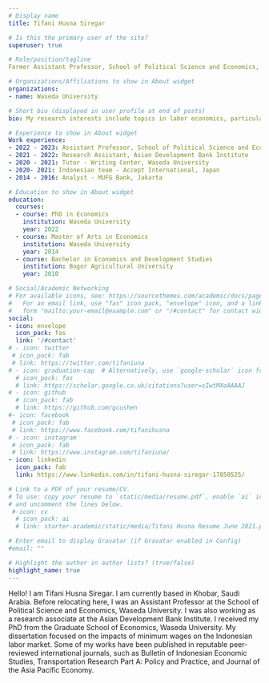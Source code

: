 ```yaml
---
# Display name
title: Tifani Husna Siregar

# Is this the primary user of the site?
superuser: true

# Role/position/tagline
Former Assistant Professor, School of Political Science and Economics, Waseda University and Research Assistant, Asian Development Bank Institute

# Organizations/Affiliations to show in About widget
organizations:
- name: Waseda University

# Short bio (displayed in user profile at end of posts)
bio: My research interests include topics in labor economics, particularly minimum wages and its impact on labor market outcomes.

# Experience to show in About widget
Work experience:
- 2022 - 2023: Assistant Professor, School of Political Science and Economics, Waseda University
- 2021 - 2022: Research Assistant, Asian Development Bank Institute
- 2020 - 2021: Tutor - Writing Center, Waseda University
- 2020- 2021: Indonesian team - Accept International, Japan
- 2014 - 2016: Analyst - MUFG Bank, Jakarta

# Education to show in About widget
education:
  courses:
  - course: PhD in Economics
    institution: Waseda University
    year: 2022
  - course: Master of Arts in Economics
    institution: Waseda University
    year: 2014 
  - course: Bachelor in Economics and Development Studies
    institution: Bogor Agricultural University
    year: 2010

# Social/Academic Networking
# For available icons, see: https://sourcethemes.com/academic/docs/page-builder/#icons
#   For an email link, use "fas" icon pack, "envelope" icon, and a link in the
#   form "mailto:your-email@example.com" or "/#contact" for contact widget.
social:
- icon: envelope
  icon_pack: fas
  link: '/#contact'
# - icon: twitter
 # icon_pack: fab
 # link: https://twitter.com/tifaniuna
# - icon: graduation-cap  # Alternatively, use `google-scholar` icon from `ai` icon pack
  # icon_pack: fas
  # link: https://scholar.google.co.uk/citations?user=sIwtMXoAAAAJ
# - icon: github
  # icon_pack: fab
  # link: https://github.com/gcushen
#- icon: facebook
 # icon_pack: fab
 # link: https://www.facebook.com/tifanihusna
# - icon: instagram
 # icon_pack: fab
 # link: https://www.instagram.com/tifaniuna/
- icon: linkedin
  icon_pack: fab
  link: https://www.linkedin.com/in/tifani-husna-siregar-17850525/

# Link to a PDF of your resume/CV.
# To use: copy your resume to `static/media/resume.pdf`, enable `ai` icons in `params.toml`, 
# and uncomment the lines below.
 #-icon: cv
  # icon_pack: ai
  # link: starter-academic/static/media/Tifani Husna Resume June 2021.pdf

# Enter email to display Gravatar (if Gravatar enabled in Config)
#email: ""

# Highlight the author in author lists? (true/false)
highlight_name: true
---
```


Hello! I am Tifani Husna Siregar. I am currently based in Khobar, Saudi Arabia. Before relocating here, I was an Assistant Professor at the School of Political Science and Economics, Waseda University. I was also working as a research associate at the Asian Development Bank Institute. I received my PhD from the Graduate School of Economics, Waseda University. My dissertation focused on the impacts of minimum wages on the Indonesian labor market. Some of my works have been published in reputable peer-reviewed international journals, such as Bulletin of Indonesian Economic Studies, Transportation Research Part A: Policy and Practice, and Journal of the Asia Pacific Economy. 
